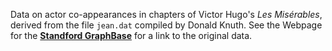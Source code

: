 Data on actor co-appearances in chapters of Victor Hugo's _Les Misérables_, derived from the file `jean.dat` compiled by Donald Knuth. See the Webpage for the [**Standford GraphBase**](https://www-cs-faculty.stanford.edu/~knuth/sgb.html) for a link to the original data.

